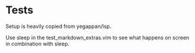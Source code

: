 # Tests

Setup is heavily copied from yegappan/lsp.

Use sleep in the test_markdown_extras.vim to see what happens on screen in combination
with sleep.
